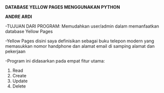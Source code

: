 **DATABASE YELLOW PAGES MENGGUNAKAN PYTHON**

**ANDRE ARDI**

-TUJUAN DARI PROGRAM: Memudahkan user/admin dalam memanfaatkan database Yellow Pages 

-Yellow Pages disini saya definisikan sebagai buku telepon modern yang memasukkan nomor handphone dan alamat email di samping alamat dan pekerjaan

-Program ini didasarkan pada empat fitur utama:
1. Read
2. Create
3. Update
4. Delete

